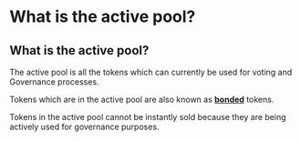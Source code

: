 # What is the active pool?

## What is the active pool?

The active pool is all the tokens which can currently be used for voting and Governance processes.

Tokens which are in the active pool are also known as [**bonded**](what-is-bonding-delegation.md) tokens.

Tokens in the active pool cannot be instantly sold because they are being actively used for governance purposes.
